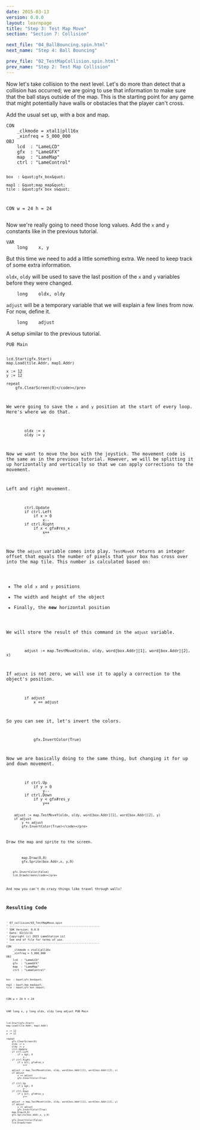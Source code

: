 ```yaml
---
date: 2015-03-13
version: 0.0.0
layout: learnpage
title: "Step 3: Test Map Move"
section: "Section 7: Collision"

next_file: "04_BallBouncing.spin.html"
next_name: "Step 4: Ball Bouncing"

prev_file: "02_TestMapCollision.spin.html"
prev_name: "Step 2: Test Map Collision"
---
```

<p>Now let's take collision to the next level. Let's do more than detect that a collision has occurred; we are going to use that information to make sure that the ball stays outside of the map. This is the starting point for any game that might potentially have walls or obstacles that the player can't cross.</p>
<p>Add the usual set up, with a box and map.</p>
<pre><code>CON
    _clkmode = xtal1|pll16x
    _xinfreq = 5_000_000
OBJ
    lcd  : &quot;LameLCD&quot; 
    gfx  : &quot;LameGFX&quot;
    map  : &quot;LameMap&quot;
    ctrl : &quot;LameControl&quot;
    
    box  : &quot;gfx_box&quot;

    map1 : &quot;map_map&quot;
    tile : &quot;gfx_box_s&quot;

CON
    w = 24
    h = 24
</code></pre>
<p>Now we're really going to need those long values. Add the <code>x</code> and <code>y</code> constants like in the previous tutorial.</p>
<pre><code>VAR
    long    x, y</code></pre>
<p>But this time we need to add a little something extra. We need to keep track of some extra information.</p>
<p><code>oldx</code>, <code>oldy</code> will be used to save the last position of the <code>x</code> and <code>y</code> variables before they were changed.</p>
<pre><code>    long    oldx, oldy</code></pre>
<p><code>adjust</code> will be a temporary variable that we will explain a few lines from now. For now, define it.</p>
<pre><code>    long    adjust</code></pre>
<p>A setup similar to the previous tutorial.</p>
<pre><code>PUB Main

    lcd.Start(gfx.Start)
    map.Load(tile.Addr, map1.Addr)

    x := 12
    y := 12
    
    repeat
        gfx.ClearScreen(0)</code></pre>
<p>We were going to save the <code>x</code> and <code>y</code> position at the start of every loop. Here's where we do that.</p>
<pre><code>        oldx := x
        oldy := y</code></pre>
<p>Now we want to move the box with the joystick. The movement code is the same as in the previous tutorial. However, we will be splitting it up horizontally and vertically so that we can apply corrections to the movement.</p>
<p>Left and right movement.</p>
<pre><code>        ctrl.Update
        if ctrl.Left
            if x &gt; 0
                x--
        if ctrl.Right
            if x &lt; gfx#res_x
                x++
</code></pre>
<p>Now the <code>adjust</code> variable comes into play. <code>TestMoveX</code> returns an integer offset that equals the number of pixels that your box has cross over into the map tile. This number is calculated based on:</p>
<ul>
<li>The old <code>x</code> and <code>y</code> positions</li>
<li>The width and height of the object</li>
<li>Finally, the <strong>new</strong> horizontal position</li>
</ul>
<p>We will store the result of this command in the <code>adjust</code> variable.</p>
<pre><code>        adjust := map.TestMoveX(oldx, oldy, word[box.Addr][1], word[box.Addr][2], x)</code></pre>
<p>If <code>adjust</code> is not zero, we will use it to apply a correction to the object's position.</p>
<pre><code>        if adjust
            x += adjust</code></pre>
<p>So you can see it, let's invert the colors.</p>
<pre><code>            gfx.InvertColor(True)
</code></pre>
<p>Now we are basically doing to the same thing, but changing it for up and down movement.</p>
<pre><code>        if ctrl.Up
            if y &gt; 0
                y--
        if ctrl.Down
            if y &lt; gfx#res_y
                y++

        adjust := map.TestMoveY(oldx, oldy, word[box.Addr][1], word[box.Addr][2], y)
        if adjust
            y += adjust
            gfx.InvertColor(True)</code></pre>
<p>Draw the map and sprite to the screen.</p>
<pre><code>        map.Draw(0,0)
        gfx.Sprite(box.Addr,x, y,0)

        gfx.InvertColor(False)
        lcd.DrawScreen</code></pre>
<p>And now you can't do crazy things like travel through walls!</p>
<h2 id="resulting-code">Resulting Code</h2>
<pre><code>&#39; 07_collision/03_TestMapMove.spin
&#39; -------------------------------------------------------
&#39; SDK Version: 0.0.0
&#39; Date: 03/13/15
&#39; Copyright (c) 2015 LameStation LLC
&#39; See end of file for terms of use.
&#39; -------------------------------------------------------
CON
    _clkmode = xtal1|pll16x
    _xinfreq = 5_000_000
OBJ
    lcd  : &quot;LameLCD&quot; 
    gfx  : &quot;LameGFX&quot;
    map  : &quot;LameMap&quot;
    ctrl : &quot;LameControl&quot;
    
    box  : &quot;gfx_box&quot;

    map1 : &quot;map_map&quot;
    tile : &quot;gfx_box_s&quot;

CON
    w = 24
    h = 24

VAR
    long    x, y
    long    oldx, oldy
    long    adjust
PUB Main

    lcd.Start(gfx.Start)
    map.Load(tile.Addr, map1.Addr)

    x := 12
    y := 12
    
    repeat
        gfx.ClearScreen(0)
        oldx := x
        oldy := y
        ctrl.Update
        if ctrl.Left
            if x &gt; 0
                x--
        if ctrl.Right
            if x &lt; gfx#res_x
                x++

        adjust := map.TestMoveX(oldx, oldy, word[box.Addr][1], word[box.Addr][2], x)
        if adjust
            x += adjust
            gfx.InvertColor(True)

        if ctrl.Up
            if y &gt; 0
                y--
        if ctrl.Down
            if y &lt; gfx#res_y
                y++

        adjust := map.TestMoveY(oldx, oldy, word[box.Addr][1], word[box.Addr][2], y)
        if adjust
            y += adjust
            gfx.InvertColor(True)
        map.Draw(0,0)
        gfx.Sprite(box.Addr,x, y,0)

        gfx.InvertColor(False)
        lcd.DrawScreen

</code></pre>
